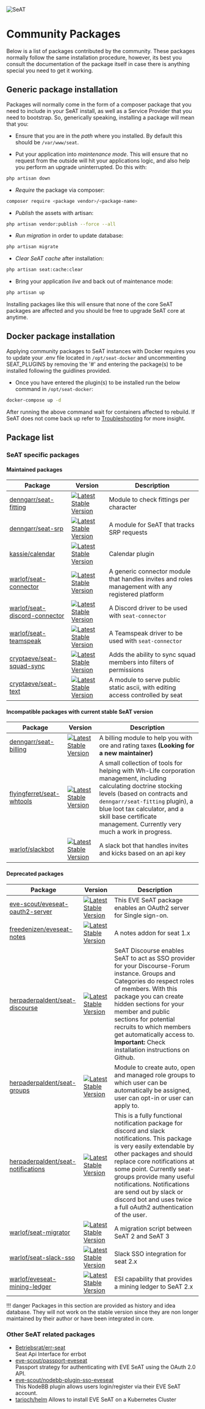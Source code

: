 ![SeAT](https://i.imgur.com/aPPOxSK.png)

# Community Packages

Below is a list of packages contributed by the community. These packages normally follow the same installation procedure, however, its best you consult the documentation of the package itself in case there is anything special you need to get it working.

## Generic package installation

Packages will normally come in the form of a composer package that you need to include in your SeAT install, as well as a Service Provider that you need to bootstrap. So, generically speaking, installing a package will mean that you:

- Ensure that you are in the *path* where you installed. By default this should be 
`/var/www/seat`.

- Put your application into *maintenance mode*. This will ensure that no request from the outside will hit your applications logic, and also help you perform an upgrade uninterrupted. Do this with:

```bash
php artisan down
```

- *Require* the package via composer:

```bash
composer require <package vendor>/<package-name>
```

- *Publish* the assets with artisan:

```bash
php artisan vendor:publish --force --all
```

- *Run migration* in order to update database:

```bash
php artisan migrate
```

- *Clear SeAT cache* after installation:

```bash
php artisan seat:cache:clear
```

- Bring your application *live* and back out of maintenance mode:

```bash
php artisan up
```

Installing packages like this will ensure that none of the core SeAT packages are affected and you should be free to upgrade SeAT core at anytime.

## Docker package installation

Applying community packages to SeAT instances with Docker requires you to update your .env file located in `/opt/seat-docker` and uncommenting SEAT_PLUGINS by removing the '#' and entering the package(s) to be installed following the guidlines provided.

- Once you have entered the plugin(s) to be installed run the below command in `/opt/seat-docker`:

```bash
docker-compose up -d
```

After running the above command wait for containers affected to rebuild. If SeAT does not come back up refer to [Troubleshooting](https://eveseat.github.io/docs/troubleshooting/) for more insight.

## Package list

### SeAT specific packages

#### Maintained packages

| Package | Version | Description |
| ------- | ------- | ----------- |
| [denngarr/seat-fitting](https://github.com/dysath/seat-fitting) | [![Latest Stable Version](https://poser.pugx.org/denngarr/seat-fitting/v/stable)](https://packagist.org/packages/denngarr/seat-fitting) | Module to check fittings per character |
| [denngarr/seat-srp](https://github.com/dysath/seat-srp) | [![Latest Stable Version](https://poser.pugx.org/denngarr/seat-srp/v/stable)](https://packagist.org/packages/denngarr/seat-srp) | A module for SeAT that tracks SRP requests |
| [kassie/calendar](https://github.com/BenHUET/eveseat-calendar) | [![Latest Stable Version](https://poser.pugx.org/kassie/calendar/v/stable)](https://packagist.org/packages/kassie/calendar) | Calendar plugin |
| [warlof/seat-connector](https://github.com/warlof/seat-connector) | [![Latest Stable Version](https://poser.pugx.org/warlof/seat-connector/v/stable?format=flat-square)](https://packagist.org/packages/warlof/seat-connector) | A generic connector module that handles invites and roles management with any registered platform |
| [warlof/seat-discord-connector](https://github.com/warlof/seat-discord-connector) | [![Latest Stable Version](https://poser.pugx.org/warlof/seat-discord-connector/v/stable?format=flat-square)](https://packagist.org/packages/warlof/seat-discord-connector) | A Discord driver to be used with `seat-connector` |
| [warlof/seat-teamspeak](https://github.com/warlof/seat-teamspeak) | [![Latest Stable Version](https://poser.pugx.org/warlof/seat-teamspeak/v/stable?format=flat-square)](https://packagist.org/packages/warlof/seat-teamspeak) | A Teamspeak driver to be used with `seat-connector` |
| [cryptaeve/seat-squad-sync](https://github.com/crypta-eve/seat-squad-sync ) | [![Latest Stable Version](https://poser.pugx.org/cryptaeve/seat-squad-sync/v/stable?format=flat-square)](https://packagist.org/packages/crypta-eve/seat-squad-sync ) | Adds the ability to sync squad members into filters of permissions |
| [cryptaeve/seat-text](https://github.com/crypta-eve/seat-text) | [![Latest Stable Version](https://poser.pugx.org/cryptaeve/seat-text/v/stable?format=flat-square)](https://packagist.org/packages/crypta-eve/seat-text) | A module to serve public static ascii, with editing access controlled by seat |

#### Incompatible packages with current stable SeAT version

| Package | Version | Description |
| ------- | ------- | ----------- |
| [denngarr/seat-billing](https://github.com/dysath/seat-billing) | [![Latest Stable Version](https://poser.pugx.org/denngarr/seat-billing/v/stable?format=flat-square)](https://packagist.org/packages/denngarr/seat-billing) | A billing module to help you with ore and rating taxes **(Looking for a new maintainer)** |
| [flyingferret/seat-whtools](https://github.com/flyingferret/seat-whtools) | [![Latest Stable Version](https://poser.pugx.org/flyingferret/seat-whtools/v/stable?format=flat-square)](https://packagist.org/packages/flyingferret/seat-whtools) | A small collection of tools for helping with Wh-Life corporation management, including calculating doctrine stocking levels (based on contracts and `denngarr/seat-fitting` plugin), a blue loot tax calculator, and a skill base certificate management.  Currently very much a  work in progress. |
| [warlof/slackbot](https://github.com/warlof/slackbot) | [![Latest Stable Version](https://poser.pugx.org/warlof/slackbot/v/stable?format=flat-square)](https://packagist.org/packages/warlof/slackbot) | A slack bot that handles invites and kicks based on an api key |

#### Deprecated packages

| Package | Version | Description |
| ------- | ------- | ----------- |
| [eve-scout/eveseat-oauth2-server](https://github.com/eve-scout/eveseat-oauth2-server) | [![Latest Stable Version](https://poser.pugx.org/eve-scout/eveseat-oauth2-server/v/stable?format=flat-square)](https://packagist.org/packages/eve-scout/eveseat-oauth2-server) | This EVE SeAT package enables an OAuth2 server for Single sign-on. |
| [freedenizen/eveseat-notes](https://github.com/freedenizen/eveseat-notes) | [![Latest Stable Version](https://poser.pugx.org/freedenizen/eveseat-notes/v/stable?format=flat-square)](https://packagist.org/packages/freedenizen/eveseat-notes) | A notes addon for seat 1.x |
| [herpaderpaldent/seat-discourse](https://github.com/herpaderpaldent/seat-discourse) | [![Latest Stable Version](https://poser.pugx.org/herpaderpaldent/seat-discourse/v/stable)](https://packagist.org/packages/herpaderpaldent/seat-discourse) | SeAT Discourse enables SeAT to act as SSO provider for your Discourse-Forum instance. Groups and Categories do respect roles of members. With this package you can create hidden sections for your member and public sections for potential recruits to which members get automatically access to. **Important:** Check installation instructions on Github. |
| [herpaderpaldent/seat-groups](https://github.com/herpaderpaldent/seat-groups) | [![Latest Stable Version](https://poser.pugx.org/herpaderpaldent/seat-groups/v/stable)](https://packagist.org/packages/herpaderpaldent/seat-groups) | Module to create auto, open and managed role groups to which user can be automatically be assigned, user can opt-in or user can apply to. |
| [herpaderpaldent/seat-notifications](https://github.com/herpaderpaldent/seat-notifications) | [![Latest Stable Version](https://poser.pugx.org/herpaderpaldent/seat-notifications/v/stable)](https://packagist.org/packages/herpaderpaldent/seat-notifications) | This is a fully functional notification package for discord and slack notifications. This package is very easily extendable by other packages and should replace core notifications at some point. Currently seat-groups provide many useful notifications. Notifications are send out by slack or discord bot and uses twice a full oAuth2 authentication of the user. |
| [warlof/seat-migrator](https://github.com/warlof/seat-migrator) | [![Latest Stable Version](https://poser.pugx.org/warlof/seat-migrator/v/stable)](https://packagist.org/packages/warlof/seat-migrator) | A migration script between SeAT 2 and SeAT 3 |
| [warlof/seat-slack-sso](https://github.com/warlof/seat-slack-sso) | [![Latest Stable Version](https://poser.pugx.org/warlof/seat-slack-sso/v/stable?format=flat-square)](https://packagist.org/packages/warlof/seat-slack-sso) | Slack SSO integration for seat 2.x |
| [warlof/eveseat-mining-ledger](https://github.com/warlof/eveseat-mining-ledger) | [![Latest Stable Version](https://poser.pugx.org/warlof/eveseat-mining-ledger/v/stable?format=flat-square)](https://github.com/warlof/eveseat-mining-ledger) | ESI capability that provides a mining ledger to SeAT 2.x |

!!! danger
    Packages in this section are provided as history and idea database. They will not work on the stable version since they are non longer maintained by their author or have been integrated in core.

### Other SeAT related packages

- [Betriebsrat/err-seat](https://github.com/Betriebsrat/err-seat)  
Seat Api Interface for errbot
- [eve-scout/passport-eveseat](https://github.com/eve-scout/passport-eveseat)  
Passport strategy for authenticating with EVE SeAT using the OAuth 2.0 API.
- [eve-scout/nodebb-plugin-sso-eveseat](https://github.com/eve-scout/nodebb-plugin-sso-eveseat)  
This NodeBB plugin allows users login/register via their EVE SeAT account.
- [tarioch/helm](https://github.com/tarioch/helm/tree/master/charts/eveseat)
Allows to install EVE SeAT on a Kubernetes Cluster
